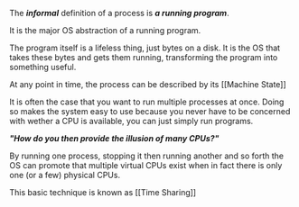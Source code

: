 The ***informal*** definition of a process is ***a running program***. 

It is the major OS abstraction of a running program.

The program itself is a lifeless thing, just bytes on a disk. It is the OS that takes these bytes and gets them running, transforming the program into something useful.

At any point in time, the process can be described by its [[Machine State]]

It is often the case that you want to run multiple processes at once. Doing so makes the system easy to use because you never have to be concerned with wether a CPU is available, you can just simply run programs. 


***"How do you then provide the illusion of many CPUs?"***

By running one process, stopping it then running another and so forth the OS can promote that multiple virtual CPUs exist when in fact there is only one (or a few) physical CPUs.

This basic technique is known as [[Time Sharing]]
